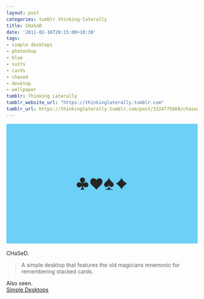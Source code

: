 ```yaml
---
layout: post
categories: tumblr thinking-laterally
title: CHaSeD
date: '2011-02-16T20:15:00+10:30'
tags:
- simple desktops
- photoshop
- blue
- suits
- cards
- chased
- desktop
- wallpaper
tumblr: Thinking Laterally
tumblr_website_url: "https://thinkinglaterally.tumblr.com"
tumblr_url: https://thinkinglaterally.tumblr.com/post/3324775669/chased-a-simple-desktop-that-features-the-old
---
```

 ![](/content/images/tumblr/thinking-laterally/tumblr_lgpf36Lv0V1qh9he3o1_1280.png)  

CHaSeD.

> A simple desktop that features the old magicians mnemonic for remembering stacked cards.

Also seen.  
[Simple Desktops](http://simpledesktops.com/browse/desktops/2010/dec/30/chased/)

